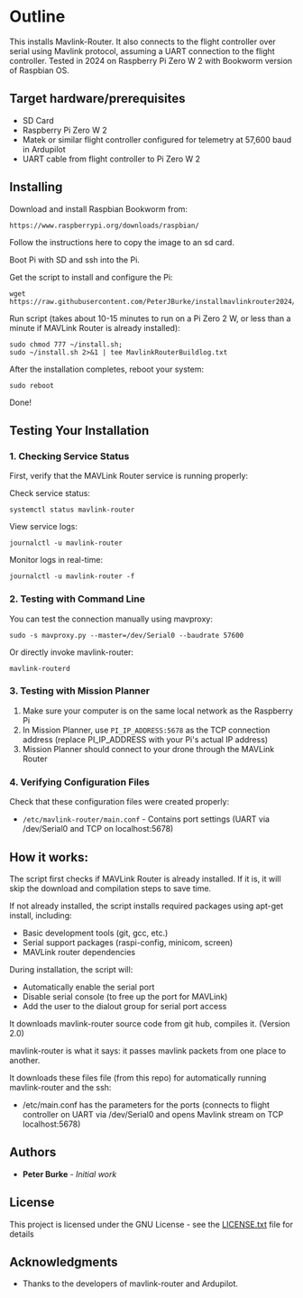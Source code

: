 # Outline

This installs Mavlink-Router.
It also connects to the flight controller over serial using Mavlink protocol, assuming a UART connection to the flight controller.
Tested in 2024 on Raspberry Pi Zero W 2 with Bookworm version of Raspbian OS.

## Target hardware/prerequisites

* SD Card
* Raspberry Pi Zero W 2
* Matek or similar flight controller configured for telemetry at 57,600 baud in Ardupilot
* UART cable from flight controller to Pi Zero W 2

## Installing

Download and install Raspbian Bookworm from:
```
https://www.raspberrypi.org/downloads/raspbian/
```
Follow the instructions here to copy the image to an sd card.


Boot Pi with SD and ssh into the Pi.


Get the script to install and configure the Pi:
```
wget https://raw.githubusercontent.com/PeterJBurke/installmavlinkrouter2024/refs/heads/main/install.sh
```
Run script (takes about 10-15 minutes to run on a Pi Zero 2 W, or less than a minute if MAVLink Router is already installed):
```
sudo chmod 777 ~/install.sh; 
sudo ~/install.sh 2>&1 | tee MavlinkRouterBuildlog.txt 
```

After the installation completes, reboot your system:
```
sudo reboot
```

Done!

## Testing Your Installation

### 1. Checking Service Status
First, verify that the MAVLink Router service is running properly:

Check service status:
```
systemctl status mavlink-router
```

View service logs:
```
journalctl -u mavlink-router
```

Monitor logs in real-time:
```
journalctl -u mavlink-router -f
```

### 2. Testing with Command Line
You can test the connection manually using mavproxy:
```
sudo -s mavproxy.py --master=/dev/Serial0 --baudrate 57600
```

Or directly invoke mavlink-router:
```
mavlink-routerd
```

### 3. Testing with Mission Planner
1. Make sure your computer is on the same local network as the Raspberry Pi
2. In Mission Planner, use `PI_IP_ADDRESS:5678` as the TCP connection address (replace PI_IP_ADDRESS with your Pi's actual IP address)
3. Mission Planner should connect to your drone through the MAVLink Router

### 4. Verifying Configuration Files
Check that these configuration files were created properly:
* `/etc/mavlink-router/main.conf` - Contains port settings (UART via /dev/Serial0 and TCP on localhost:5678)

## How it works:

The script first checks if MAVLink Router is already installed. If it is, it will skip the download and compilation steps to save time.

If not already installed, the script installs required packages using apt-get install, including:
* Basic development tools (git, gcc, etc.)
* Serial support packages (raspi-config, minicom, screen)
* MAVLink router dependencies

During installation, the script will:
* Automatically enable the serial port
* Disable serial console (to free up the port for MAVLink)
* Add the user to the dialout group for serial port access

It downloads mavlink-router source code from git hub, compiles it. (Version 2.0)

mavlink-router is what it says: it passes mavlink packets from one place to another.

It downloads these files file (from this repo) for automatically running mavlink-router and the ssh:
* /etc/main.conf has the parameters for the ports (connects to flight controller on UART via /dev/Serial0 and opens Mavlink stream on TCP localhost:5678)

## Authors

* **Peter Burke** - *Initial work*

## License

This project is licensed under the GNU License - see the [LICENSE.txt](LICENSE.txt) file for details

## Acknowledgments

* Thanks to the developers of mavlink-router and Ardupilot.
